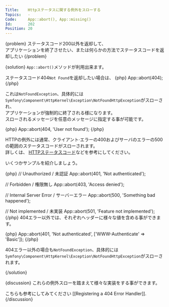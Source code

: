 ```yaml
---
Title:    Httpステータスに関する例外をスローする
Topics:   -
Code:     App::abort(), App::missing()
Id:       202
Position: 20
---
```


{problem}
ステータスコード200以外を返却して、  
アプリケーションを終了させたい、または何らかの方法でステータスコードを返却したい
{/problem}

{solution}
`App::abort()`メソッドが利用出来ます。  

ステータスコード404`Not Found`を返却したい場合は、
{php}
App::abort(404);
{/php}

これは`NotFoundException`、具体的には`Symfony\Component\HttpKernel\Exception\NotFoundHttpException`がスローされ、  
アプリケーションが強制的に終了される様になります。  
スローされるメッセージを任意のメッセージに指定する事が可能です。

{php}
App::abort(404, 'User not found');
{/php}

HTTPの例外には通常、クライアント·エラーの400およびサーバのエラーの500の範囲のステータスコードがスローされます。  
詳しくは、
[HTTPステータスコード](http://ja.wikipedia.org/wiki/HTTP%E3%82%B9%E3%83%86%E3%83%BC%E3%82%BF%E3%82%B9%E3%82%B3%E3%83%BC%E3%83%89)などを参考にしてください。  

いくつかサンプルを紹介しましょう。

{php}
// Unauthorized / 未認証
App::abort(401, 'Not authenticated');

// Forbidden / 権限無し
App::abort(403, 'Access denied');

// Internal Server Error / サーバーエラー
App::abort(500, 'Something bad happened');

// Not implemented / 未実装
App::abort(501, 'Feature not implemented');
{/php}
404エラー以外では、それぞれヘッダーに様々な値を含める事ができます。

{php}
App::abort(401, 'Not authenticated', ['WWW-Authenticate' => 'Basic']);
{/php}

404エラー以外の場合も`NotFoundException`、具体的には`Symfony\Component\HttpKernel\Exception\NotFoundHttpException`がスローされます。

{/solution}

{discussion}
これらの例外スローを踏まえて様々な実装をする事ができます。  

こちらも参考にしてみてください [[Registering a 404 Error Handler]].
{/discussion}
